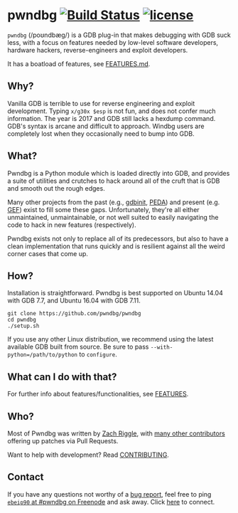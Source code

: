# pwndbg [![Build Status](https://travis-ci.org/pwndbg/pwndbg.svg?branch=master)](https://travis-ci.org/pwndbg/pwndbg) [![license](https://img.shields.io/github/license/mashape/apistatus.svg?maxAge=2592000)]()

`pwndbg` (/poʊndbæg/) is a GDB plug-in that makes debugging with GDB suck less, with a focus on features needed by low-level software developers, hardware hackers, reverse-engineers and exploit developers.

It has a boatload of features, see [FEATURES.md](FEATURES.md).

## Why?

Vanilla GDB is terrible to use for reverse engineering and exploit development. Typing `x/g30x $esp` is not fun, and does not  confer much information.  The year is 2017 and GDB still lacks a hexdump command.  GDB's syntax is arcane and difficult to approach.  Windbg users are completely lost when they occasionally need to bump into GDB.

## What?

Pwndbg is a Python module which is loaded directly into GDB, and provides a suite of utilities and crutches to hack around all of the cruft that is GDB and smooth out the rough edges.

Many other projects from the past (e.g., [gdbinit][gdbinit], [PEDA][PEDA]) and present (e.g. [GEF][GEF]) exist to fill some these gaps.  Unfortunately, they're all either unmaintained, unmaintainable, or not well suited to easily navigating the code to hack in new features (respectively).

Pwndbg exists not only to replace all of its predecessors, but also to have a clean implementation that runs quickly and is resilient against all the weird corner cases that come up.

[gdbinit]: https://github.com/gdbinit/Gdbinit
[PEDA]: https://github.com/longld/peda
[GEF]: https://github.com/hugsy/gef

## How?

Installation is straightforward.  Pwndbg is best supported on Ubuntu 14.04 with GDB 7.7, and Ubuntu 16.04 with GDB 7.11.  

```shell
git clone https://github.com/pwndbg/pwndbg
cd pwndbg
./setup.sh
```

If you use any other Linux distribution, we recommend using the latest available GDB built from source.  Be sure to pass `--with-python=/path/to/python` to `configure`.

## What can I do with that?

For further info about features/functionalities, see [FEATURES](FEATURES.md).

## Who?

Most of Pwndbg was written by [Zach Riggle](https://twitter.com/ebeip90), with [many other contributors](https://github.com/pwndbg/pwndbg/graphs/contributors) offering up patches via Pull Requests.

Want to help with development? Read [CONTRIBUTING](.github/CONTRIBUTING.md).

## Contact
If you have any questions not worthy of a [bug report](https://github.com/pwndbg/pwndbg/issues), feel free to ping
[`ebeip90` at #pwndbg on Freenode](irc://irc.freenode.net/pwndbg) and ask away.
Click [here](https://kiwiirc.com/client/irc.freenode.net/pwndbg) to connect.
